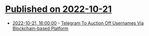 # [Published on 2022-10-21](index.md)

* [2022-10-21, 16:00:00](https://tech.slashdot.org/story/22/10/21/140247/telegram-to-auction-off-usernames-via-blockchain-based-platform?utm_source=rss1.0mainlinkanon&utm_medium=feed) - [Telegram To Auction Off Usernames Via Blockchain-based Platform](https://tech.slashdot.org/story/22/10/21/140247/telegram-to-auction-off-usernames-via-blockchain-based-platform?utm_source=rss1.0mainlinkanon&utm_medium=feed)
